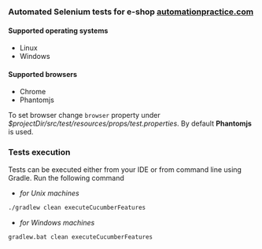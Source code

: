 ### Automated Selenium tests for e-shop [automationpractice.com](http://automationpractice.com)

#### Supported operating systems
- Linux
- Windows

#### Supported browsers
- Chrome
- Phantomjs

To set browser change `browser` property under _$projectDir/src/test/resources/props/test.properties_.
By default **Phantomjs** is used. 

### Tests execution

Tests can be executed either from your IDE or from command line using Gradle. Run the following command 

- _for Unix machines_
```bash
./gradlew clean executeCucumberFeatures
```
- _for Windows machines_
```bash
gradlew.bat clean executeCucumberFeatures
```
